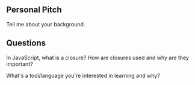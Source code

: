 ## Personal Pitch

Tell me about your background.

## Questions

In JavaScript, what is a closure? How are closures used and why are they important?

What's a tool/language you're interested in learning and why?
